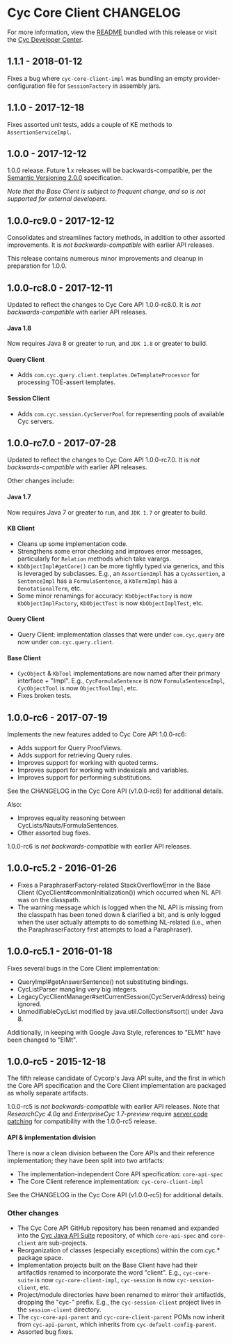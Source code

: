 Cyc Core Client CHANGELOG
=========================

For more information, view the [README](README.md) bundled with this release or visit the
[Cyc Developer Center](http://dev.cyc.com/api/core/).


1.1.1 - 2018-01-12
------------------

Fixes a bug where `cyc-core-client-impl` was bundling an empty provider-configuration file for
`SessionFactory` in assembly jars.


1.1.0 - 2017-12-18
------------------

Fixes assorted unit tests, adds a couple of KE methods to `AssertionServiceImpl`.


1.0.0 - 2017-12-12
------------------

1.0.0 release. Future 1.x releases will be backwards-compatible, per the
[Semantic Versioning 2.0.0](https://semver.org/) specification.

_Note that the Base Client is subject to frequent change, and so is not supported for external
developers._


1.0.0-rc9.0 - 2017-12-12
------------------------

Consolidates and streamlines factory methods, in addition to other assorted improvements. It is 
_not backwards-compatible_ with earlier API releases.

This release contains numerous minor improvements and cleanup in preparation for 1.0.0. 


1.0.0-rc8.0 - 2017-12-11
------------------------

Updated to reflect the changes to Cyc Core API 1.0.0-rc8.0. It is _not backwards-compatible_ with 
earlier API releases.

#### Java 1.8

Now requires Java 8 or greater to run, and `JDK 1.8` or greater to build.

#### Query Client

* Adds `com.cyc.query.client.templates.OeTemplateProcessor` for processing TOE-assert templates.

#### Session Client

* Adds `com.cyc.session.CycServerPool` for representing pools of available Cyc servers.


1.0.0-rc7.0 - 2017-07-28
------------------------

Updated to reflect the changes to Cyc Core API 1.0.0-rc7.0. It is _not backwards-compatible_ with 
earlier API releases.

Other changes include:

#### Java 1.7

Now requires Java 7 or greater to run, and `JDK 1.7` or greater to build.

#### KB Client

* Cleans up some implementation code.
* Strengthens some error checking and improves error messages, particularly for `Relation` methods 
  which take varargs.
* `KbObjectImpl#getCore()` can be more tightly typed via generics, and this is leveraged by 
  subclasses. E.g., an `AssertionImpl` has a `CycAssertion`, a `SentenceImpl` has a 
  `FormulaSentence`, a `KbTermImpl` has a `DenotationalTerm`, etc.
* Some minor renamings for accuracy: `KbObjectFactory` is now `KbObjectImplFactory`, `KbObjectTest`
  is now `KbObjectImplTest`, etc.

#### Query Client

* Query Client: implementation classes that were under `com.cyc.query` are now under
  `com.cyc.query.client`.

#### Base Client

* `CycObject` & `KbTool` implementations are now named after their primary interface + "Impl". E.g.,
  `CycFormulaSentence` is now `FormulaSentenceImpl`, `CycObjectTool` is now `ObjectToolImpl`, etc.
* Fixes broken tests.


1.0.0-rc6 - 2017-07-19
----------------------

Implements the new features added to Cyc Core API 1.0.0-rc6:

* Adds support for Query ProofViews.
* Adds support for retrieving Query rules.
* Improves support for working with quoted terms.
* Improves support for working with indexicals and variables.
* Improves support for performing substitutions.

See the CHANGELOG in the Cyc Core API (v1.0.0-rc6) for additional details.

Also:

* Improves equality reasoning between CycLists/Nauts/FormulaSentences.
* Other assorted bug fixes.

1.0.0-rc6 is _not backwards-compatible_ with earlier API releases.


1.0.0-rc5.2 - 2016-01-26
------------------------

* Fixes a ParaphraserFactory-related StackOverflowError in the Base Client 
  (CycClient#commonInitialization()) which occurred when NL API was on the classpath.
* The warning message which is logged when the NL API is missing from the classpath has been toned 
  down & clarified a bit, and is only logged when the user actually attempts to do something 
  NL-related (i.e., when the ParaphraserFactory first attempts to load a Paraphraser).


1.0.0-rc5.1 - 2016-01-18
------------------------

Fixes several bugs in the Core Client implementation:

* QueryImpl#getAnswerSentence() not substituting bindings.
* CycListParser mangling very big integers.
* LegacyCycClientManager#setCurrentSession(CycServerAddress) being ignored.
* UnmodifiableCycList modified by java.util.Collections#sort() under Java 8.

Additionally, in keeping with Google Java Style, references to "ELMt" have been changed to "ElMt".


1.0.0-rc5 - 2015-12-18
----------------------

The fifth release candidate of Cycorp's Java API suite, and the first in which the Core API 
specification and the Core Client implementation are packaged as wholly separate artifacts.

1.0.0-rc5 is _not backwards-compatible_ with earlier API releases. Note that _ResearchCyc 4.0q_ and
_EnterpriseCyc 1.7-preview_ require [server code patching](server-patching.md) for compatibility 
with the 1.0.0-rc5 release.

#### API & implementation division

There is now a clean division between the Core APIs and their reference implementation; they have
been split into two artifacts:

* The implementation-independent Core API specification: `core-api-spec`
* The Core Client reference implementation: `cyc-core-client-impl`

See the CHANGELOG in the Cyc Core API (v1.0.0-rc5) for additional details.

### Other changes

* The Cyc Core API GitHub repository has been renamed and expanded into the 
  [Cyc Java API Suite](https://github.com/cycorp/api-suite) repository, of which `core-api-spec` and
  `core-client` are sub-projects.
* Reorganization of classes (especially exceptions) within the com.cyc.* package space.
* Implementation projects built on the Base Client have had their artifactIds renamed to incorporate
  the word "client". E.g., `cyc-core-suite` is now `cyc-core-client-impl`, `cyc-session` is now 
  `cyc-session-client`, etc.
* Project/module directories have been renamed to mirror their artifactIds, dropping the "cyc-" 
  prefix. E.g., the `cyc-session-client` project lives in the `session-client` directory.
* The `cyc-core-api-parent` and `cyc-core-client-parent` POMs now inherit from `cyc-api-parent`,
  which inherits from `cyc-default-config-parent`.
* Assorted bug fixes.
